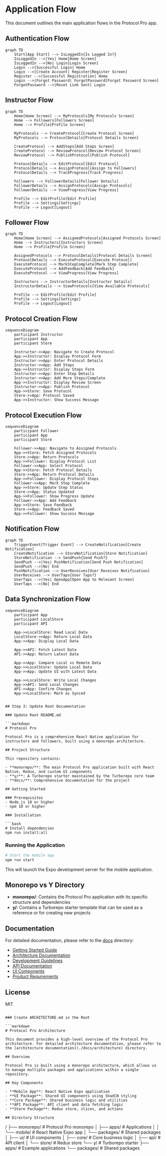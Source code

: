 # Application Flow

This document outlines the main application flows in the Protocol Pro app.

## Authentication Flow

```mermaid
graph TD
    Start[App Start] --> IsLoggedIn{Is Logged In?}
    IsLoggedIn -->|Yes| Home[Home Screen]
    IsLoggedIn -->|No| Login[Login Screen]
    Login -->|Successful Login| Home
    Login -->|Create Account| Register[Register Screen]
    Register -->|Successful Registration| Home
    Login -->|Forgot Password| ForgotPassword[Forgot Password Screen]
    ForgotPassword -->|Reset Link Sent| Login
```

## Instructor Flow

```mermaid
graph TD
    Home[Home Screen] --> MyProtocols[My Protocols Screen]
    Home --> Followers[Followers Screen]
    Home --> Profile[Profile Screen]
    
    MyProtocols --> CreateProtocol[Create Protocol Screen]
    MyProtocols --> ProtocolDetails[Protocol Details Screen]
    
    CreateProtocol --> AddSteps[Add Steps Screen]
    CreateProtocol --> ReviewProtocol[Review Protocol Screen]
    ReviewProtocol --> PublishProtocol[Publish Protocol]
    
    ProtocolDetails --> EditProtocol[Edit Protocol]
    ProtocolDetails --> AssignProtocol[Assign to Followers]
    ProtocolDetails --> TrackProgress[Track Progress]
    
    Followers --> FollowerDetails[Follower Details]
    FollowerDetails --> AssignProtocols[Assign Protocols]
    FollowerDetails --> ViewProgress[View Progress]
    
    Profile --> EditProfile[Edit Profile]
    Profile --> Settings[Settings]
    Profile --> Logout[Logout]
```

## Follower Flow

```mermaid
graph TD
    Home[Home Screen] --> AssignedProtocols[Assigned Protocols Screen]
    Home --> Instructors[Instructors Screen]
    Home --> Profile[Profile Screen]
    
    AssignedProtocols --> ProtocolDetails[Protocol Details Screen]
    ProtocolDetails --> ExecuteProtocol[Execute Protocol]
    ExecuteProtocol --> MarkStepComplete[Mark Step Complete]
    ExecuteProtocol --> AddFeedback[Add Feedback]
    ExecuteProtocol --> ViewProgress[View Progress]
    
    Instructors --> InstructorDetails[Instructor Details]
    InstructorDetails --> ViewProtocols[View Available Protocols]
    
    Profile --> EditProfile[Edit Profile]
    Profile --> Settings[Settings]
    Profile --> Logout[Logout]
```

## Protocol Creation Flow

```mermaid
sequenceDiagram
    participant Instructor
    participant App
    participant Store
    
    Instructor->>App: Navigate to Create Protocol
    App->>Instructor: Display Protocol Form
    Instructor->>App: Enter Protocol Details
    Instructor->>App: Add Steps
    App->>Instructor: Display Steps Form
    Instructor->>App: Enter Step Details
    Instructor->>App: Add More Steps/Complete
    App->>Instructor: Display Review Screen
    Instructor->>App: Publish Protocol
    App->>Store: Save Protocol
    Store->>App: Protocol Saved
    App->>Instructor: Show Success Message
```

## Protocol Execution Flow

```mermaid
sequenceDiagram
    participant Follower
    participant App
    participant Store
    
    Follower->>App: Navigate to Assigned Protocols
    App->>Store: Fetch Assigned Protocols
    Store->>App: Return Protocols
    App->>Follower: Display Protocol List
    Follower->>App: Select Protocol
    App->>Store: Fetch Protocol Details
    Store->>App: Return Protocol Details
    App->>Follower: Display Protocol Steps
    Follower->>App: Mark Step Complete
    App->>Store: Update Step Status
    Store->>App: Status Updated
    App->>Follower: Show Progress Update
    Follower->>App: Add Feedback
    App->>Store: Save Feedback
    Store->>App: Feedback Saved
    App->>Follower: Show Success Message
```

## Notification Flow

```mermaid
graph TD
    TriggerEvent[Trigger Event] --> CreateNotification[Create Notification]
    CreateNotification --> StoreNotification[Store Notification]
    StoreNotification --> SendPush{Send Push?}
    SendPush -->|Yes| PushNotification[Send Push Notification]
    SendPush -->|No| End
    PushNotification --> UserReceives[User Receives Notification]
    UserReceives --> UserTaps{User Taps?}
    UserTaps -->|Yes| OpenApp[Open App to Relevant Screen]
    UserTaps -->|No| End
```

## Data Synchronization Flow

```mermaid
sequenceDiagram
    participant App
    participant LocalStore
    participant API
    
    App->>LocalStore: Read Local Data
    LocalStore->>App: Return Local Data
    App->>App: Display Local Data
    
    App->>API: Fetch Latest Data
    API->>App: Return Latest Data
    
    App->>App: Compare Local vs Remote Data
    App->>LocalStore: Update Local Data
    App->>App: Update UI with Latest Data
    
    App->>LocalStore: Write Local Changes
    App->>API: Send Local Changes
    API->>App: Confirm Changes
    App->>LocalStore: Mark as Synced
```
```

## Step 3: Update Root Documentation

### Update Root README.md

```markdown
# Protocol Pro

Protocol Pro is a comprehensive React Native application for instructors and followers, built using a monorepo architecture.

## Project Structure

This repository contains:

- **monorepo/**: The main Protocol Pro application built with React Native, Redux, and custom UI components
- **y/**: A Turborepo starter maintained by the Turborepo core team
- **docs/**: Comprehensive documentation for the project

## Getting Started

### Prerequisites
- Node.js 18 or higher
- npm 10 or higher

### Installation

```bash
# Install dependencies
npm run install:all
```

### Running the Application

```bash
# Start the mobile app
npm run start
```

This will launch the Expo development server for the mobile application.

## Monorepo vs Y Directory

- **monorepo/**: Contains the Protocol Pro application with its specific structure and dependencies
- **y/**: Contains a Turborepo starter template that can be used as a reference or for creating new projects

## Documentation

For detailed documentation, please refer to the [docs](./docs) directory:

- [Getting Started Guide](./docs/getting-started)
- [Architecture Documentation](./docs/architecture)
- [Development Guidelines](./docs/development)
- [API Documentation](./docs/api)
- [UI Components](./docs/ui)
- [Product Requirements](./docs/product)

## License

MIT
```

### Create ARCHITECTURE.md in the Root

```markdown
# Protocol Pro Architecture

This document provides a high-level overview of the Protocol Pro architecture. For detailed architecture documentation, please refer to the [architecture documentation](./docs/architecture) directory.

## Overview

Protocol Pro is built using a monorepo architecture, which allows us to manage multiple packages and applications within a single repository.

## Key Components

- **Mobile App**: React Native Expo application
- **UI Package**: Shared UI components using ShadCN styling
- **Core Package**: Shared business logic and utilities
- **API Package**: API client and data fetching logic
- **Store Package**: Redux store, slices, and actions

## Directory Structure

```
/
├── monorepo/               # Protocol Pro monorepo
│   ├── apps/               # Applications
│   │   └── mobile/         # React Native Expo app
│   └── packages/           # Shared packages
│       ├── ui/             # UI components
│       ├── core/           # Core business logic
│       ├── api/            # API client
│       └── store/          # Redux store
└── y/                      # Turborepo starter
    ├── apps/               # Example applications
    └── packages/           # Shared packages
